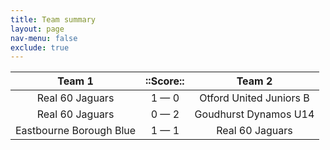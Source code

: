 ```yaml
---
title: Team summary
layout: page
nav-menu: false
exclude: true
---
```




|         Team 1          |  ::Score::  |         Team 2          |
|:-----------------------:|:-----------:|:-----------------------:|
|     Real 60 Jaguars     | 1 &mdash; 0 | Otford United Juniors B |
|     Real 60 Jaguars     | 0 &mdash; 2 |  Goudhurst Dynamos U14  |
| Eastbourne Borough Blue | 1 &mdash; 1 |     Real 60 Jaguars     |

 <br /><br /><br />